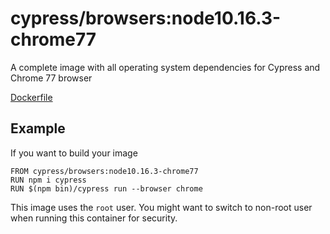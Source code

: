 # cypress/browsers:node10.16.3-chrome77

A complete image with all operating system dependencies for Cypress and Chrome 77 browser

[Dockerfile](Dockerfile)

## Example

If you want to build your image

```
FROM cypress/browsers:node10.16.3-chrome77
RUN npm i cypress
RUN $(npm bin)/cypress run --browser chrome
```

This image uses the `root` user. You might want to switch to non-root
user when running this container for security.
